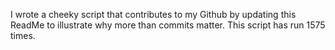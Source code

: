 I wrote a cheeky script that contributes to my Github by updating this ReadMe to illustrate why more than commits matter. This script has run 1575 times.